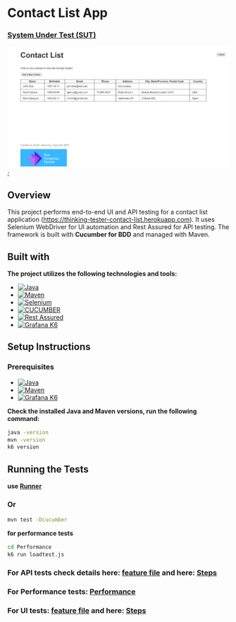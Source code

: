 # Contact List App

### [System Under Test (SUT)](https://thinking-tester-contact-list.herokuapp.com)
<img src="contacts.png" alt="sut.png" width="700"/>;

## Overview
This project performs end-to-end UI and API testing for a contact list application (https://thinking-tester-contact-list.herokuapp.com). It uses Selenium WebDriver for UI automation and Rest Assured for API testing. 
The framework is built with **Cucumber for BDD** and managed with Maven.


## Built with
**The project utilizes the following technologies and tools:**
* [![Java][Java]][java-url]
* [![Maven][Maven]][maven.url]
* [![Selenium][Selenium]][selenium-url]
* [![CUCUMBER][CUCUMBER]][CUCUMBER-URL]
* [![Rest Assured][Rest Assured]][restassured-url]
* [![Grafana K6][Grafana K6]][Grafana-k6-url]

## Setup Instructions
### Prerequisites
* [![Java][Java]][java-url]
* [![Maven][Maven]][maven.url]
* [![Grafana K6][Grafana K6]][Grafana-k6-url]

**Check the installed Java and Maven versions, run the following command:**
```bash
java -version
mvn -version
k6 version
```

## Running the Tests
**use [Runner](src/test/java/Runner.java)**

### Or

```bash
mvn test -Dcucumber
```

**for performance tests**
```bash
cd Performance
k6 run loadtest.js
```

### For API tests check details here: [feature file](src/test/resources/Features/API) and here: [Steps](src/test/java/StepDefinitions/API)
### For Performance tests: [Performance](Performance)
### For UI tests: [feature file](src/test/resources/Features/UI) and here: [Steps](src/test/java/StepDefinitions/UI)




[Java]:https://img.shields.io/badge/Java23-ED8B00?style=for-the-badge&logo=openjdk&logoColor=white
[java-url]:https://www.oracle.com/java/technologies/javase/jdk23-archive-downloads.html
[Maven]:https://img.shields.io/badge/-maven-FFA500?style=for-the-badge&logo=maven&logoColor=white
[maven.url]: https://maven.apache.org/download.cgi
[Docker]:https://img.shields.io/badge/-docker-white?style=for-the-badge&logo=docker&logoColor=blue
[docker-url]:https://www.docker.com/products/docker-desktop/
[Selenium]: https://img.shields.io/badge/-selenium-CB02A?style=for-the-badge&logo=selenium&logoColor=white
[selenium-url]: https://www.selenium.dev/
[Rest Assured]: https://img.shields.io/badge/-rest%20assured-000000?style=for-the-badge&logo=restassured&logoColor=4CAF50
[restassured-url]:https://rest-assured.io/
[Cucumber]: https://camo.githubusercontent.com/788fbe630f1bafea0c87198f6e3e24e3f03eeef9899248581afc757f11ff5054/68747470733a2f2f696d672e736869656c64732e696f2f62616467652f437563756d6265722d3433423032413f7374796c653d666f722d7468652d6261646765266c6f676f3d637563756d626572266c6f676f436f6c6f723d7768697465
[CUCUMBER-URL]: https://cucumber.io/
[Grafana K6]:https://img.shields.io/badge/grafana-%23F46800.svg?style=for-the-badge&logo=grafana&logoColor=white
[Grafana-k6-url]:https://grafana.com/docs/k6/latest/set-up/install-k6/


